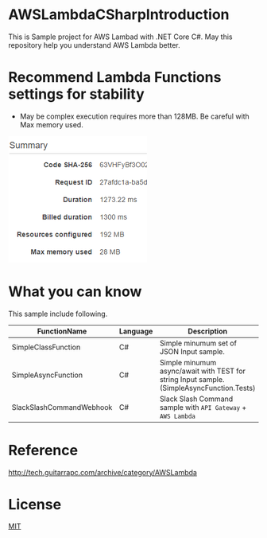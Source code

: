 # AWSLambdaCSharpIntroduction

This is Sample project for AWS Lambad with .NET Core C#. May this repository help you understand AWS Lambda better.

# Recommend Lambda Functions settings for stability

- May be complex execution requires more than 128MB. Be careful with Max memory used.

![](images/MemorySettings.png)

# What you can know

This sample include following.

FunctionName | Language | Description
---- | ---- | ----
SimpleClassFunction | C# | Simple minumum set of JSON Input sample.
SimpleAsyncFunction | C# | Simple minumum async/await with TEST for string Input sample. (SimpleAsyncFunction.Tests)
SlackSlashCommandWebhook | C# | Slack Slash Command sample with ```API Gateway``` + ```AWS Lambda```
# Reference

http://tech.guitarrapc.com/archive/category/AWSLambda

# License

[MIT](https://github.com/guitarrapc/AzureFunctionsIntroduction/blob/master/LICENSE)
